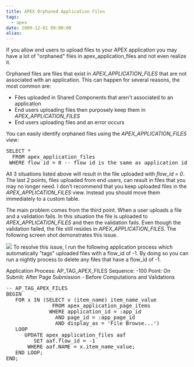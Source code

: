 ```yaml
---
title: APEX Orphaned Application Files
tags:
  - apex
date: 2009-12-01 09:00:00
alias:
---
```


If you allow end users to upload files to your APEX application you may have a lot of "orphaned" files in apex_application_files and not even realize it.

Orphaned files are files that exist in <span style="font-style:italic;">APEX_APPLICATION_FILES</span> that are not associated with an application. This can happen for several reasons, the most common are:

*   Files uploaded in Shared Components that aren't associated to an application
*   End users uploading files then purposely keep them in <span style="font-style:italic;">APEX_APPLICATION_FILES</span>
*   End users uploading files and an error occurs

You can easily identify orphaned files using the <span style="font-style:italic;">APEX_APPLICATION_FILES</span> view:
<pre class="brush: sql">
SELECT *
  FROM apex_application_files
 WHERE flow_id = 0 -- flow_id is the same as application_id
</pre>
All 3 situations listed above will result in the file uploaded with <span style="font-style:italic;">flow_id = 0</span>. The last 2 points, files uploaded from end users, can result in files that you may no longer need. I don't recommend that you keep uploaded files in the <span style="font-style:italic;">APEX_APPLICATION_FILES</span> view. Instead you should move them immediately to a custom table.

The main problem comes from the third point. When a user uploads a file and a validation fails. In this situation the file is uploaded to <span style="font-style:italic;">APEX_APPLICATION_FILES</span> and then the validation fails. Even though the validation failed, the file still resides in <span style="font-style:italic;">APEX_APPLICATION_FILES</span>. The following screen shot demonstrates this issue.

[![](http://2.bp.blogspot.com/_33EF80fk9sM/SwNsxYj7t_I/AAAAAAAADto/ALhY8Bl_mrU/s400/validation_fail.bmp)](http://2.bp.blogspot.com/_33EF80fk9sM/SwNsxYj7t_I/AAAAAAAADto/ALhY8Bl_mrU/s1600/validation_fail.bmp)
To resolve this issue, I run the following application process which automatically "tags" uploaded files with a flow_id of -1\. By doing so you can run a nightly process to delete any files that have a flow_id of -1.

Application Process: AP_TAG_APEX_FILES
Sequence: -100
Point: On Submit: After Page Submission - Before Computations and Validations
<pre class="brush: sql">
-- AP_TAG_APEX_FILES
BEGIN
   FOR x IN (SELECT v (item_name) item_name_value
               FROM apex_application_page_items
              WHERE application_id = :app_id
                AND page_id = :app_page_id
                AND display_as = 'File Browse...')
   LOOP
      UPDATE apex_application_files aaf
         SET aaf.flow_id = -1
       WHERE aaf.NAME = x.item_name_value;
   END LOOP;
END;
</pre>
